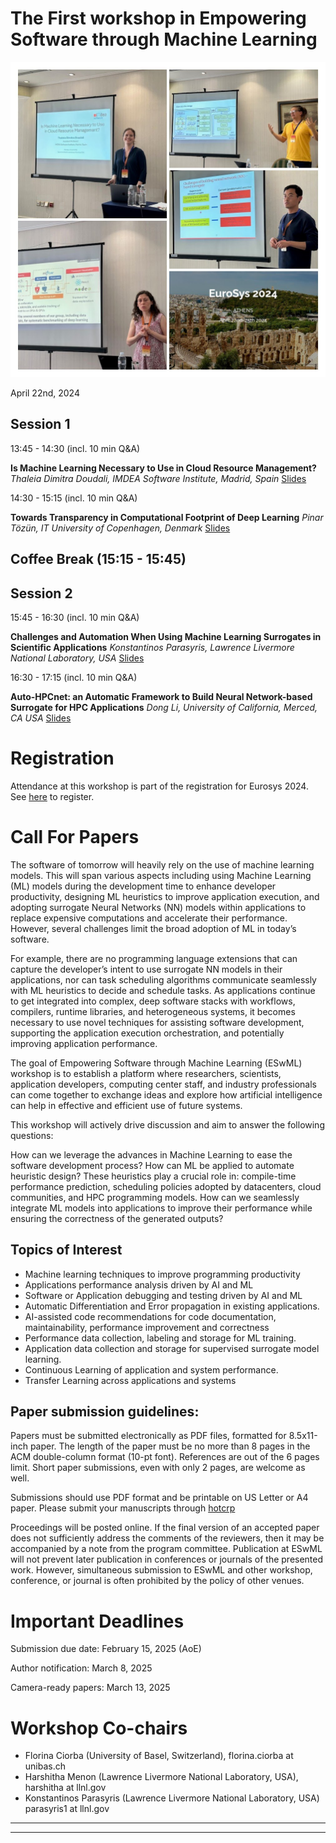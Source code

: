 
# The First workshop in Empowering Software through Machine Learning 
![Workshop](ESwML-pics.jpg)


April 22nd, 2024

## Session 1

13:45 - 14:30 (incl. 10 min Q&A)

**Is Machine Learning Necessary to Use in Cloud Resource Management?** 
*Thaleia Dimitra Doudali, IMDEA Software Institute, Madrid, Spain*
[Slides](2024-ESwML-Thaleia.pdf)
 
14:30 - 15:15 (incl. 10 min Q&A)

**Towards Transparency in Computational Footprint of Deep Learning**
*Pinar Tözün, IT University of Copenhagen, Denmark*
[Slides](2024-ESwML-Pinar.pdf)

## Coffee Break (15:15 - 15:45)

## Session 2

15:45 - 16:30 (incl. 10 min Q&A)

**Challenges and Automation When Using Machine Learning Surrogates in Scientific Applications**
*Konstantinos Parasyris, Lawrence Livermore National Laboratory, USA*
[Slides](2024-ESwML-Dinos.pptx)

16:30 - 17:15 (incl. 10 min Q&A)

**Auto-HPCnet: an Automatic Framework to Build Neural Network-based Surrogate for HPC Applications**
*Dong Li, University of California, Merced, CA USA* 
[Slides](2024-ESwML_auto-hpcnet.pdf)

# Registration
Attendance at this workshop is part of the registration for Eurosys 2024. See [here](http://2024.eurosys.org/) to register.

# Call For Papers

The software of tomorrow will heavily rely
on the use of machine learning models. This
will span various aspects including using
Machine Learning (ML) models during the
development time to enhance developer
productivity, designing ML heuristics to improve
application execution, and adopting surrogate
Neural Networks (NN) models within applications
to replace expensive computations and
accelerate their performance. However, several
challenges limit the broad adoption of ML in today’s software.

For example, there are no programming language
extensions that can capture the developer’s intent
to use surrogate NN models in their applications,
nor can task scheduling algorithms communicate
seamlessly with ML heuristics to decide and schedule
tasks. As applications continue to get integrated into
complex, deep software stacks with workflows,
compilers, runtime libraries, and heterogeneous
systems, it becomes necessary to use novel techniques
for assisting software development, supporting
the application execution orchestration, and potentially
improving application performance.

The goal of Empowering Software through Machine
Learning (ESwML) workshop is to establish a platform
where researchers, scientists, application developers,
computing center staff, and industry professionals
can come together to exchange ideas and explore
how artificial intelligence can help in effective
and efficient use of future systems.

This workshop will actively drive discussion and aim to
answer the following questions:

How can we leverage the advances in
Machine Learning to ease the software
development process?
How can ML be applied to automate heuristic
design? These heuristics play a crucial role in:
compile-time performance prediction,
scheduling policies adopted by datacenters,
cloud communities, and HPC programming models.
How can we seamlessly integrate ML models
into applications to improve their performance
while ensuring the correctness of the generated outputs?

## Topics of Interest
- Machine learning techniques to improve programming productivity
- Applications performance analysis driven by AI and ML
- Software or Application  debugging and testing driven by AI and ML
- Automatic Differentiation and Error propagation in existing applications.
- AI-assisted code recommendations for code documentation, maintainability, performance improvement and correctness
- Performance data collection, labeling and storage for ML training.
- Application data collection and storage for supervised surrogate model learning.
- Continuous Learning of application and system performance.
- Transfer Learning across applications and systems

## Paper submission guidelines:
Papers must be submitted electronically as PDF
files, formatted for 8.5x11-inch paper. The length
of the paper must be no more than 8 pages in the
ACM double-column format (10-pt font).
References are out of the 6 pages limit.
Short paper submissions, even with only 2 pages,
are welcome as well.

Submissions should use PDF format and
be printable on US Letter or A4 paper.
Please submit your manuscripts through [hotcrp](https://eswml24.hotcrp.com/)

Proceedings will be posted online. If the final version of an accepted
paper does not sufficiently address the comments of the reviewers, then
it may be accompanied by a note from the program committee. Publication
at ESwML will not prevent later publication in conferences or journals
of the presented work. However, simultaneous submission to ESwML and
other workshop, conference, or journal is often prohibited by the policy
of other venues.

# Important Deadlines
Submission due date: February 15, 2025 (AoE)

Author notification: March 8, 2025

Camera-ready papers: March 13, 2025

# Workshop Co-chairs
- Florina Ciorba (University of Basel, Switzerland), florina.ciorba at unibas.ch
- Harshitha Menon (Lawrence Livermore National Laboratory, USA), harshitha at llnl.gov
- Konstantinos Parasyris (Lawrence Livermore National Laboratory, USA) parasyris1 at llnl.gov

---
---
